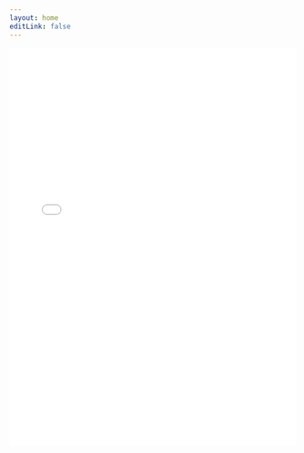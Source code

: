 ```yaml
---
layout: home
editLink: false
---
```


<div style="margin:0px;padding:0px;overflow:hidden;height:50em">
<iframe src="/codbex-sample-vitepress/widgets/blimp.html" frameborder="0" style="overflow:hidden;height:100%;width:100%" height="100%" width="100%"></iframe>
</div>